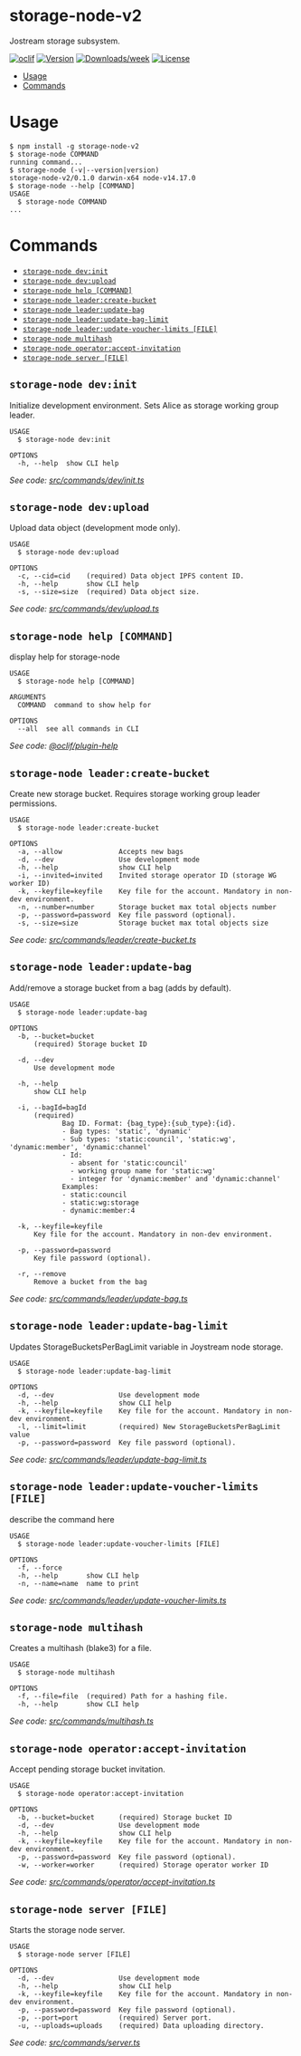 storage-node-v2
===============

Jostream storage subsystem.

[![oclif](https://img.shields.io/badge/cli-oclif-brightgreen.svg)](https://oclif.io)
[![Version](https://img.shields.io/npm/v/storage-node-v2.svg)](https://npmjs.org/package/storage-node-v2)
[![Downloads/week](https://img.shields.io/npm/dw/storage-node-v2.svg)](https://npmjs.org/package/storage-node-v2)
[![License](https://img.shields.io/npm/l/storage-node-v2.svg)](https://github.com/shamil-gadelshin/storage-node-v2/blob/master/package.json)

<!-- toc -->
* [Usage](#usage)
* [Commands](#commands)
<!-- tocstop -->
# Usage
<!-- usage -->
```sh-session
$ npm install -g storage-node-v2
$ storage-node COMMAND
running command...
$ storage-node (-v|--version|version)
storage-node-v2/0.1.0 darwin-x64 node-v14.17.0
$ storage-node --help [COMMAND]
USAGE
  $ storage-node COMMAND
...
```
<!-- usagestop -->
# Commands
<!-- commands -->
* [`storage-node dev:init`](#storage-node-devinit)
* [`storage-node dev:upload`](#storage-node-devupload)
* [`storage-node help [COMMAND]`](#storage-node-help-command)
* [`storage-node leader:create-bucket`](#storage-node-leadercreate-bucket)
* [`storage-node leader:update-bag`](#storage-node-leaderupdate-bag)
* [`storage-node leader:update-bag-limit`](#storage-node-leaderupdate-bag-limit)
* [`storage-node leader:update-voucher-limits [FILE]`](#storage-node-leaderupdate-voucher-limits-file)
* [`storage-node multihash`](#storage-node-multihash)
* [`storage-node operator:accept-invitation`](#storage-node-operatoraccept-invitation)
* [`storage-node server [FILE]`](#storage-node-server-file)

## `storage-node dev:init`

Initialize development environment. Sets Alice as storage working group leader.

```
USAGE
  $ storage-node dev:init

OPTIONS
  -h, --help  show CLI help
```

_See code: [src/commands/dev/init.ts](https://github.com/shamil-gadelshin/storage-node-v2/blob/v0.1.0/src/commands/dev/init.ts)_

## `storage-node dev:upload`

Upload data object (development mode only).

```
USAGE
  $ storage-node dev:upload

OPTIONS
  -c, --cid=cid    (required) Data object IPFS content ID.
  -h, --help       show CLI help
  -s, --size=size  (required) Data object size.
```

_See code: [src/commands/dev/upload.ts](https://github.com/shamil-gadelshin/storage-node-v2/blob/v0.1.0/src/commands/dev/upload.ts)_

## `storage-node help [COMMAND]`

display help for storage-node

```
USAGE
  $ storage-node help [COMMAND]

ARGUMENTS
  COMMAND  command to show help for

OPTIONS
  --all  see all commands in CLI
```

_See code: [@oclif/plugin-help](https://github.com/oclif/plugin-help/blob/v3.0.1/src/commands/help.ts)_

## `storage-node leader:create-bucket`

Create new storage bucket. Requires storage working group leader permissions.

```
USAGE
  $ storage-node leader:create-bucket

OPTIONS
  -a, --allow              Accepts new bags
  -d, --dev                Use development mode
  -h, --help               show CLI help
  -i, --invited=invited    Invited storage operator ID (storage WG worker ID)
  -k, --keyfile=keyfile    Key file for the account. Mandatory in non-dev environment.
  -n, --number=number      Storage bucket max total objects number
  -p, --password=password  Key file password (optional).
  -s, --size=size          Storage bucket max total objects size
```

_See code: [src/commands/leader/create-bucket.ts](https://github.com/shamil-gadelshin/storage-node-v2/blob/v0.1.0/src/commands/leader/create-bucket.ts)_

## `storage-node leader:update-bag`

Add/remove a storage bucket from a bag (adds by default).

```
USAGE
  $ storage-node leader:update-bag

OPTIONS
  -b, --bucket=bucket
      (required) Storage bucket ID

  -d, --dev
      Use development mode

  -h, --help
      show CLI help

  -i, --bagId=bagId
      (required) 
             Bag ID. Format: {bag_type}:{sub_type}:{id}.
             - Bag types: 'static', 'dynamic'
             - Sub types: 'static:council', 'static:wg', 'dynamic:member', 'dynamic:channel'
             - Id: 
               - absent for 'static:council'
               - working group name for 'static:wg'
               - integer for 'dynamic:member' and 'dynamic:channel'
             Examples:
             - static:council
             - static:wg:storage
             - dynamic:member:4

  -k, --keyfile=keyfile
      Key file for the account. Mandatory in non-dev environment.

  -p, --password=password
      Key file password (optional).

  -r, --remove
      Remove a bucket from the bag
```

_See code: [src/commands/leader/update-bag.ts](https://github.com/shamil-gadelshin/storage-node-v2/blob/v0.1.0/src/commands/leader/update-bag.ts)_

## `storage-node leader:update-bag-limit`

Updates StorageBucketsPerBagLimit variable in Joystream node storage.

```
USAGE
  $ storage-node leader:update-bag-limit

OPTIONS
  -d, --dev                Use development mode
  -h, --help               show CLI help
  -k, --keyfile=keyfile    Key file for the account. Mandatory in non-dev environment.
  -l, --limit=limit        (required) New StorageBucketsPerBagLimit value
  -p, --password=password  Key file password (optional).
```

_See code: [src/commands/leader/update-bag-limit.ts](https://github.com/shamil-gadelshin/storage-node-v2/blob/v0.1.0/src/commands/leader/update-bag-limit.ts)_

## `storage-node leader:update-voucher-limits [FILE]`

describe the command here

```
USAGE
  $ storage-node leader:update-voucher-limits [FILE]

OPTIONS
  -f, --force
  -h, --help       show CLI help
  -n, --name=name  name to print
```

_See code: [src/commands/leader/update-voucher-limits.ts](https://github.com/shamil-gadelshin/storage-node-v2/blob/v0.1.0/src/commands/leader/update-voucher-limits.ts)_

## `storage-node multihash`

Creates a multihash (blake3) for a file.

```
USAGE
  $ storage-node multihash

OPTIONS
  -f, --file=file  (required) Path for a hashing file.
  -h, --help       show CLI help
```

_See code: [src/commands/multihash.ts](https://github.com/shamil-gadelshin/storage-node-v2/blob/v0.1.0/src/commands/multihash.ts)_

## `storage-node operator:accept-invitation`

Accept pending storage bucket invitation.

```
USAGE
  $ storage-node operator:accept-invitation

OPTIONS
  -b, --bucket=bucket      (required) Storage bucket ID
  -d, --dev                Use development mode
  -h, --help               show CLI help
  -k, --keyfile=keyfile    Key file for the account. Mandatory in non-dev environment.
  -p, --password=password  Key file password (optional).
  -w, --worker=worker      (required) Storage operator worker ID
```

_See code: [src/commands/operator/accept-invitation.ts](https://github.com/shamil-gadelshin/storage-node-v2/blob/v0.1.0/src/commands/operator/accept-invitation.ts)_

## `storage-node server [FILE]`

Starts the storage node server.

```
USAGE
  $ storage-node server [FILE]

OPTIONS
  -d, --dev                Use development mode
  -h, --help               show CLI help
  -k, --keyfile=keyfile    Key file for the account. Mandatory in non-dev environment.
  -p, --password=password  Key file password (optional).
  -p, --port=port          (required) Server port.
  -u, --uploads=uploads    (required) Data uploading directory.
```

_See code: [src/commands/server.ts](https://github.com/shamil-gadelshin/storage-node-v2/blob/v0.1.0/src/commands/server.ts)_
<!-- commandsstop -->
